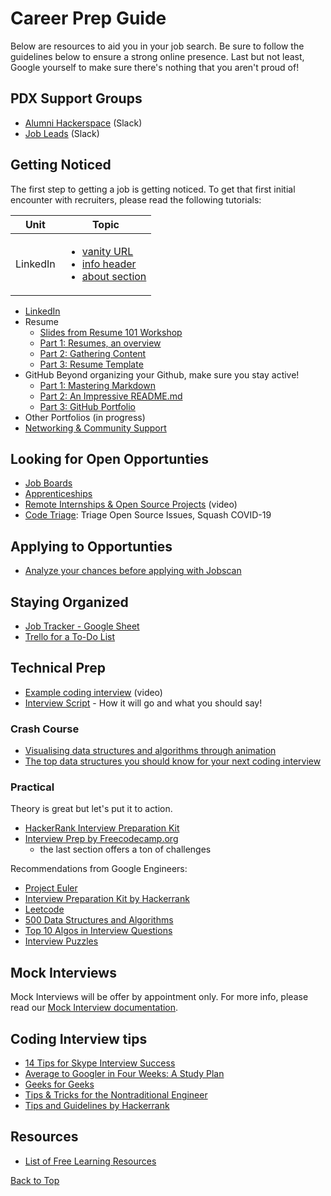 # <a href="top"></a>Career Prep Guide

Below are resources to aid you in your job search. Be sure to follow the guidelines below to ensure a strong online presence. Last but not least, Google yourself to make sure there's nothing that you aren't proud of!

## PDX Support Groups
- [Alumni Hackerspace](https://portlandcodeguild.slack.com/archives/C010L9P9A4Q) (Slack)
- [Job Leads](https://portlandcodeguild.slack.com/archives/C1CFFULCE) (Slack)

## <a href="getting-noticed"></a>Getting Noticed

The first step to getting a job is getting noticed. To get that first initial encounter with recruiters, please read the following tutorials:

| Unit | Topic |
| ---- | -------- |
| LinkedIn | <ul><li>[vanity URL](/linkedin/vanity_url.md)</li><li>[info header](/linkedin/info_header.md)</li><li>[about section](/linkedin/about.md)</li></ul>

- [LinkedIn](https://github.com/PdxCodeGuild/career-guide/blob/master/linkedin/linkedin.md)
- <a href="resume"></a>Resume
  - [Slides from Resume 101 Workshop](https://docs.google.com/presentation/d/1gz5M2BbGGWw4dfspEc3ncsy5vNP5Mx7J_Df7_hFYPCk/edit#slide=id.p)
  - [Part 1: Resumes, an overview](resume\resume_overview.md)
  - [Part 2: Gathering Content](resume\resume.md)
  - [Part 3: Resume Template](https://docs.google.com/document/d/1XQm8zTHvvz-_ldEifbvAUPXgGbZYwbAUnTuSyIvaCgQ/edit?usp=sharing)
- GitHub
Beyond organizing your Github, make sure you stay active!
  - [Part 1: Mastering Markdown](https://github.com/PdxCodeGuild/career-guide/blob/master/markdown/markdown.md)
  - [Part 2: An Impressive README.md](https://github.com/PdxCodeGuild/career-guide/blob/master/github/readmes.md)
  - [Part 3: GitHub Portfolio](github/github-portfolio.md)
- Other Portfolios (in progress)
- [Networking & Community Support](https://github.com/PdxCodeGuild/career-guide/blob/master/networking.md)

## <a href="looking"></a>Looking for Open Opportunties
- [Job Boards](applying-to-jobs/job-boards.md)
- [Apprenticeships](applying-to-jobs/apprenticeships.md)
- [Remote Internships & Open Source Projects](https://www.facebook.com/womeninwebdev/videos/215052119638987/?hc_location=ufi) (video)
- [Code Triage](https://www.codetriage.com/?fbclid=IwAR3sEWU2MJLP8SY_gbanZb3Cl9hTJmswl59M4yWMju8EB2bG5c_7xXrtBK8): Triage Open Source Issues, Squash COVID-19

## <a href="applying"></a>Applying to Opportunties
- [Analyze your chances before applying with Jobscan](applying-to-jobs/jobscan.md)

## <a href="organize"></a>Staying Organized
- [Job Tracker - Google Sheet](https://docs.google.com/spreadsheets/d/1v4NXFGfQ5p-OH_WLgXusKAoLg8kSDi90H6ylJyBlYaE/edit?usp=sharing)
- [Trello for a To-Do List](http://trello.com/)

## <a href="technical-prep"></a>Technical Prep
- [Example coding interview](https://www.youtube.com/watch?v=XKu_SEDAykw) (video)
- [Interview Script](interview-prep/interview_script.md) - How it will go and what you should say!

### Crash Course
- [Visualising data structures and algorithms through animation](https://visualgo.net/en)
- [The top data structures you should know for your next coding interview](https://www.freecodecamp.org/news/the-top-data-structures-you-should-know-for-your-next-coding-interview-36af0831f5e3/)

### Practical
Theory is great but let's put it to action.
- [HackerRank Interview Preparation Kit](https://www.hackerrank.com/interview/interview-preparation-kit)
- [Interview Prep by Freecodecamp.org](https://www.freecodecamp.org/learn/)
  - the last section offers a ton of challenges

Recommendations from Google Engineers:
- [Project Euler](https://projecteuler.net/)
- [Interview Preparation Kit by Hackerrank](https://www.hackerrank.com/interview/interview-preparation-kit)
- [Leetcode](https://leetcode.com/)
- [500 Data Structures and Algorithms](https://www.quora.com/q/kqxqbzywcunzbyyp/500-Data-Structures-and-Algorithms-interview-questions-and-their-solutions)
- [Top 10 Algos in Interview Questions](https://www.geeksforgeeks.org/top-10-algorithms-in-interview-questions/)
- [Interview Puzzles](https://www.geeksforgeeks.org/category/puzzles/)

## Mock Interviews
Mock Interviews will be offer by appointment only. For more info, please read our [Mock Interview documentation](mock-interviews.md).

## <a href="tips"></a>Coding Interview tips
- [14 Tips for Skype Interview Success](https://www.inhersight.com/blog/interview/skype-interview-tips?utm_campaign=website&utm_source=ihs-sendgrid&utm_medium=email&_n=72258545)
- [Average to Googler in Four Weeks: A Study Plan](https://www.linkedin.com/pulse/average-googler-four-weeks-study-plan-milad-naseri/?trk=v-feed)
- [Geeks for Geeks](https://www.geeksforgeeks.org/)
- [Tips & Tricks for the Nontraditional Engineer](https://peopleofcolorintech.com/articles/crushing-coding-interviews-tips-tricks-for-the-nontraditional-engineer/)
- [Tips and Guidelines by Hackerrank](https://www.hackerrank.com/interview/interview-preparation-kit/tips-and-guidelines/videos)


## <a href="resources"></a>Resources
- [List of Free Learning Resources](https://ebookfoundation.github.io/free-programming-books/)

[Back to Top](#top)
